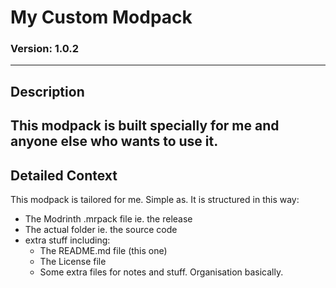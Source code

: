 # My Custom Modpack 
### Version: 1.0.2
---
## Description

This modpack is built specially for me and anyone else who wants to use it. 
---
## Detailed Context

This modpack is tailored for me. Simple as.
It is structured in this way:
- The Modrinth .mrpack file ie. the release
- The actual folder ie. the source code
- extra stuff including:
  - The README.md file (this one)
  - The License file
  - Some extra files for notes and stuff. Organisation basically.
